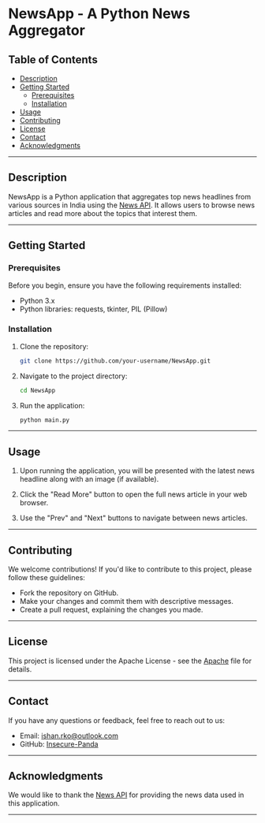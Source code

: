 # NewsApp - A Python News Aggregator

## Table of Contents
- [Description](#description)
- [Getting Started](#getting-started)
  - [Prerequisites](#prerequisites)
  - [Installation](#installation)
- [Usage](#usage)
- [Contributing](#contributing)
- [License](#license)
- [Contact](#contact)
- [Acknowledgments](#acknowledgments)

---

## Description

NewsApp is a Python application that aggregates top news headlines from various sources in India using the [News API](https://newsapi.org/). It allows users to browse news articles and read more about the topics that interest them.

---

## Getting Started

### Prerequisites

Before you begin, ensure you have the following requirements installed:

- Python 3.x
- Python libraries: requests, tkinter, PIL (Pillow)

### Installation

1. Clone the repository:

   ```bash
   git clone https://github.com/your-username/NewsApp.git
   ```

2. Navigate to the project directory:

   ```bash
   cd NewsApp
   ```

3. Run the application:

   ```bash
   python main.py
   ```

---

## Usage

1. Upon running the application, you will be presented with the latest news headline along with an image (if available).

2. Click the "Read More" button to open the full news article in your web browser.

3. Use the "Prev" and "Next" buttons to navigate between news articles.

---

## Contributing

We welcome contributions! If you'd like to contribute to this project, please follow these guidelines:

- Fork the repository on GitHub.
- Make your changes and commit them with descriptive messages.
- Create a pull request, explaining the changes you made.

---

## License

This project is licensed under the Apache License - see the [Apache](LICENSE) file for details.

---

## Contact

If you have any questions or feedback, feel free to reach out to us:

- Email: ishan.rko@outlook.com
- GitHub: [Insecure-Panda](https://github.com/Insecure-Panda)

---

## Acknowledgments

We would like to thank the [News API](https://newsapi.org/) for providing the news data used in this application.

---
